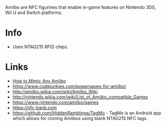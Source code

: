 Amiibo are NFC figurines that enable in-game features on Nintendo 3DS, Wii U and Switch platforms.

# Info
- Uses NTAG215 RFID chips.

# Links

- [How to Mimic Any Amiibo](https://www.neurohacked.com/how-to-mimic-any-amiibo/)
- <https://www.codejunkies.com/powersaves-for-amiibo/>
- <http://amiibo.wikia.com/wiki/Amiibo_Wiki>
- <http://nintendo.wikia.com/wiki/List_of_Amiibo_compatible_Games>
- <https://www.nintendo.com/amiibo/games>
- <https://nfc-bank.com>
- <https://github.com/HiddenRamblings/TagMo> - TagMo is an Android app which allows for cloning Amiibos using blank NTAG215 NFC tags.
